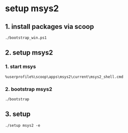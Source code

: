 # setup msys2
## 1. install packages via scoop

```
./bootstrap_win.ps1
```

## 2. setup msys2
### 1. start msys

```
%userprofile%\scoop\apps\msys2\current\msys2_shell.cmd
```

### 2. bootstrap msys2

```
./bootstrap
```

## 3. setup

```
./setup msys2 -e
```
